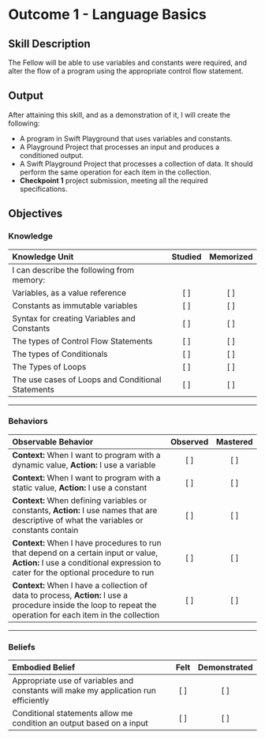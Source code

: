 # Outcome 1 - Language Basics
## Skill Description

The Fellow will be able to use variables and constants were required, and alter the flow of a program using the appropriate control flow statement.

## Output

After attaining this skill, and as a demonstration of it, I will create the following:

- A program in Swift Playground that uses variables and constants.
- A Playground Project that processes an input and produces a conditioned output.
- A Swift Playground Project that processes a collection of data. It should perform the same operation for each item in the collection.
- **Checkpoint 1** project submission, meeting all the required specifications.

## Objectives
### Knowledge

| Knowledge Unit   |      Studied      | Memorized |
|:-------------|:------------------:|:--------:|
| I can describe the following from memory: | | |
| Variables, as a value reference | [ ] | [ ] |
| Constants as immutable variables | [ ] | [ ] |
| Syntax for creating Variables and Constants | [ ] | [ ] |
| The types of Control Flow Statements | [ ] | [ ] |
| The types of Conditionals | [ ] | [ ] |
| The Types of Loops | [ ] | [ ] |
| The use cases of Loops and Conditional Statements | [ ] | [ ] |

-------

### Behaviors

| Observable Behavior   |      Observed      | Mastered |
|:-------------|:------------------:|:--------:|
| **Context:** When I want to program with a dynamic value, **Action:** I use a variable | [ ] | [ ] |
| **Context:** When I want to program with a static value, **Action:** I use a constant | [ ] | [ ] |
| **Context:** When defining variables or constants, **Action:** I use names that are descriptive of what the variables or constants contain | [ ] | [ ] |
| **Context:** When I have procedures to run that depend on a certain input or value, **Action:** I use a conditional expression to cater for the optional procedure to run | [ ] | [ ] |
| **Context:** When I have a collection of data to process, **Action:** I use a procedure inside the loop to repeat the operation for each item in the collection | [ ] | [ ] |

-------

### Beliefs

| Embodied Belief   |      Felt      | Demonstrated |
|:-------------|:------------------:|:--------:|
| Appropriate use of variables and constants will make my application run efficiently | [ ] | [ ] |
| Conditional statements allow me condition an output based on a input | [ ] | [ ] |
